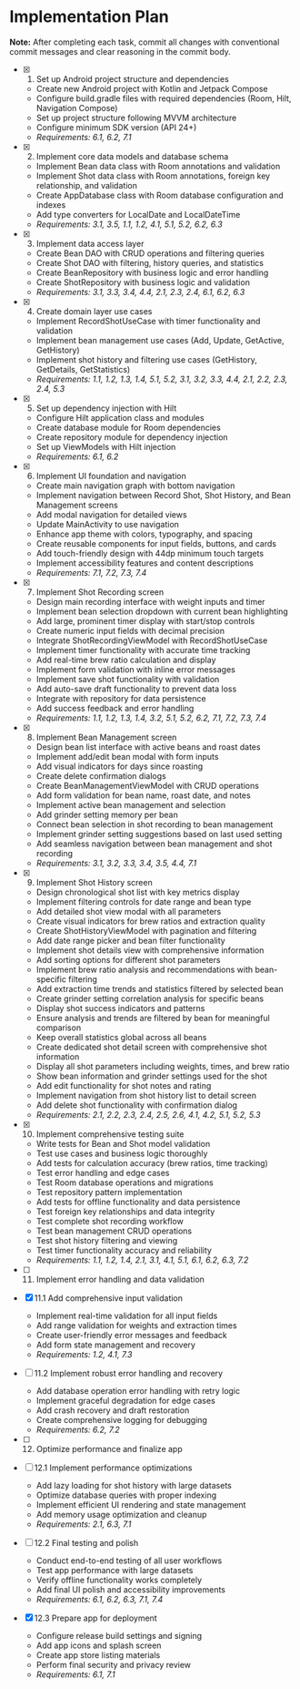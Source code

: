 # Implementation Plan

**Note:** After completing each task, commit all changes with conventional commit messages and clear reasoning in the commit body.

- [x] 1. Set up Android project structure and dependencies
  - Create new Android project with Kotlin and Jetpack Compose
  - Configure build.gradle files with required dependencies (Room, Hilt, Navigation Compose)
  - Set up project structure following MVVM architecture
  - Configure minimum SDK version (API 24+)
  - _Requirements: 6.1, 6.2, 7.1_

- [x] 2. Implement core data models and database schema
  - Implement Bean data class with Room annotations and validation
  - Implement Shot data class with Room annotations, foreign key relationship, and validation
  - Create AppDatabase class with Room database configuration and indexes
  - Add type converters for LocalDate and LocalDateTime
  - _Requirements: 3.1, 3.5, 1.1, 1.2, 4.1, 5.1, 5.2, 6.2, 6.3_

- [x] 3. Implement data access layer
  - Create Bean DAO with CRUD operations and filtering queries
  - Create Shot DAO with filtering, history queries, and statistics
  - Create BeanRepository with business logic and error handling
  - Create ShotRepository with business logic and validation
  - _Requirements: 3.1, 3.3, 3.4, 4.4, 2.1, 2.3, 2.4, 6.1, 6.2, 6.3_

- [x] 4. Create domain layer use cases
  - Implement RecordShotUseCase with timer functionality and validation
  - Implement bean management use cases (Add, Update, GetActive, GetHistory)
  - Implement shot history and filtering use cases (GetHistory, GetDetails, GetStatistics)
  - _Requirements: 1.1, 1.2, 1.3, 1.4, 5.1, 5.2, 3.1, 3.2, 3.3, 4.4, 2.1, 2.2, 2.3, 2.4, 5.3_

- [x] 5. Set up dependency injection with Hilt
  - Configure Hilt application class and modules
  - Create database module for Room dependencies
  - Create repository module for dependency injection
  - Set up ViewModels with Hilt injection
  - _Requirements: 6.1, 6.2_

- [x] 6. Implement UI foundation and navigation
  - Create main navigation graph with bottom navigation
  - Implement navigation between Record Shot, Shot History, and Bean Management screens
  - Add modal navigation for detailed views
  - Update MainActivity to use navigation
  - Enhance app theme with colors, typography, and spacing
  - Create reusable components for input fields, buttons, and cards
  - Add touch-friendly design with 44dp minimum touch targets
  - Implement accessibility features and content descriptions
  - _Requirements: 7.1, 7.2, 7.3, 7.4_

- [x] 7. Implement Shot Recording screen
  - Design main recording interface with weight inputs and timer
  - Implement bean selection dropdown with current bean highlighting
  - Add large, prominent timer display with start/stop controls
  - Create numeric input fields with decimal precision
  - Integrate ShotRecordingViewModel with RecordShotUseCase
  - Implement timer functionality with accurate time tracking
  - Add real-time brew ratio calculation and display
  - Implement form validation with inline error messages
  - Implement save shot functionality with validation
  - Add auto-save draft functionality to prevent data loss
  - Integrate with repository for data persistence
  - Add success feedback and error handling
  - _Requirements: 1.1, 1.2, 1.3, 1.4, 3.2, 5.1, 5.2, 6.2, 7.1, 7.2, 7.3, 7.4_

- [x] 8. Implement Bean Management screen
  - Design bean list interface with active beans and roast dates
  - Implement add/edit bean modal with form inputs
  - Add visual indicators for days since roasting
  - Create delete confirmation dialogs
  - Create BeanManagementViewModel with CRUD operations
  - Add form validation for bean name, roast date, and notes
  - Implement active bean management and selection
  - Add grinder setting memory per bean
  - Connect bean selection in shot recording to bean management
  - Implement grinder setting suggestions based on last used setting
  - Add seamless navigation between bean management and shot recording
  - _Requirements: 3.1, 3.2, 3.3, 3.4, 3.5, 4.4, 7.1_

- [x] 9. Implement Shot History screen
  - Design chronological shot list with key metrics display
  - Implement filtering controls for date range and bean type
  - Add detailed shot view modal with all parameters
  - Create visual indicators for brew ratios and extraction quality
  - Create ShotHistoryViewModel with pagination and filtering
  - Add date range picker and bean filter functionality
  - Implement shot details view with comprehensive information
  - Add sorting options for different shot parameters
  - Implement brew ratio analysis and recommendations with bean-specific filtering
  - Add extraction time trends and statistics filtered by selected bean
  - Create grinder setting correlation analysis for specific beans
  - Display shot success indicators and patterns
  - Ensure analysis and trends are filtered by bean for meaningful comparison
  - Keep overall statistics global across all beans
  - Create dedicated shot detail screen with comprehensive shot information
  - Display all shot parameters including weights, times, and brew ratio
  - Show bean information and grinder settings used for the shot
  - Add edit functionality for shot notes and rating
  - Implement navigation from shot history list to detail screen
  - Add delete shot functionality with confirmation dialog
  - _Requirements: 2.1, 2.2, 2.3, 2.4, 2.5, 2.6, 4.1, 4.2, 5.1, 5.2, 5.3_

- [x] 10. Implement comprehensive testing suite
  - Write tests for Bean and Shot model validation
  - Test use cases and business logic thoroughly
  - Add tests for calculation accuracy (brew ratios, time tracking)
  - Test error handling and edge cases
  - Test Room database operations and migrations
  - Test repository pattern implementation
  - Add tests for offline functionality and data persistence
  - Test foreign key relationships and data integrity
  - Test complete shot recording workflow
  - Test bean management CRUD operations
  - Test shot history filtering and viewing
  - Test timer functionality accuracy and reliability
  - _Requirements: 1.1, 1.2, 1.4, 2.1, 3.1, 4.1, 5.1, 6.1, 6.2, 6.3, 7.2_

- [ ] 11. Implement error handling and data validation

- [x] 11.1 Add comprehensive input validation






  - Implement real-time validation for all input fields
  - Add range validation for weights and extraction times
  - Create user-friendly error messages and feedback
  - Add form state management and recovery
  - _Requirements: 1.2, 4.1, 7.3_

- [ ] 11.2 Implement robust error handling and recovery
  - Add database operation error handling with retry logic
  - Implement graceful degradation for edge cases
  - Add crash recovery and draft restoration
  - Create comprehensive logging for debugging
  - _Requirements: 6.2, 7.2_

- [ ] 12. Optimize performance and finalize app

- [ ] 12.1 Implement performance optimizations
  - Add lazy loading for shot history with large datasets
  - Optimize database queries with proper indexing
  - Implement efficient UI rendering and state management
  - Add memory usage optimization and cleanup
  - _Requirements: 2.1, 6.3, 7.1_

- [ ] 12.2 Final testing and polish
  - Conduct end-to-end testing of all user workflows
  - Test app performance with large datasets
  - Verify offline functionality works completely
  - Add final UI polish and accessibility improvements
  - _Requirements: 6.1, 6.2, 6.3, 7.1, 7.4_

- [x] 12.3 Prepare app for deployment
  - Configure release build settings and signing
  - Add app icons and splash screen
  - Create app store listing materials
  - Perform final security and privacy review
  - _Requirements: 6.1, 7.1_
